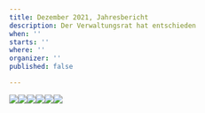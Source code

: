 ```yaml
---
title: Dezember 2021, Jahresbericht
description: Der Verwaltungsrat hat entschieden
when: ''
starts: ''
where: ''
organizer: ''
published: false

---
```

![](/images/forderverein-jahresbericht-2021-s-1-kopie.jpg)![](/images/forderverein-jahresbericht-2021-s-2-kopie.jpg)![](/images/forderverein-jahresbericht-s-3-kopie.jpg)![](/images/forderverein-erwerb-eines-erbaurechtes-anfrage-an-den-verwaltundsrat-oktober-2021-kopie.jpg)![](/images/forderverein-antrag-an-den-verwaltungsrat-s-3-kopie.jpg)![](/images/forderverein-antwort-des-verwaltungsrates-kopie.jpg)